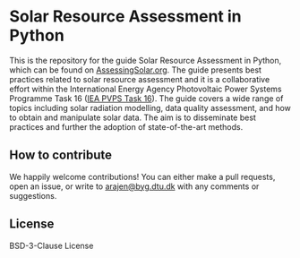 # Solar Resource Assessment in Python

This is the repository for the guide Solar Resource Assessment in Python, which can be found on [AssessingSolar.org](https://assessingsolar.org/). The guide presents best practices related to solar resource assessment and it is a collaborative effort within the International Energy Agency Photovoltaic Power Systems Programme Task 16 ([IEA PVPS Task 16](https://iea-pvps.org/research-tasks/solar-resource-for-high-penetration-and-large-scale-applications/contacts_t16/)). The guide covers a wide range of topics including solar radiation modelling, data quality assessment, and how to obtain and manipulate solar data. The aim is to disseminate best practices and further the adoption of state-of-the-art methods.

## How to contribute
We happily welcome contributions! You can either make a pull requests, open an issue, or write to arajen@byg.dtu.dk with any comments or suggestions.

## License
BSD-3-Clause License

